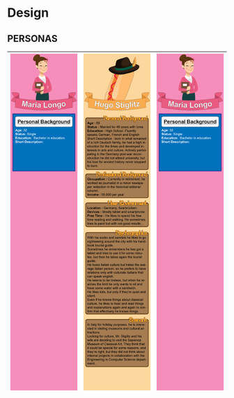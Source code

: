 # Design

## PERSONAS  

| ![](pics/maria.png) | ![](pics/hugo.png) | ![](pics/maria.png) |
| :-------------: |:-------------:|:-----:|

